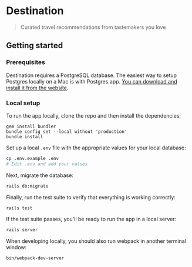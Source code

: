 # Destination
> Curated travel recommendations from tastemakers you love

## Getting started

### Prerequisites
Destination requires a PostgreSQL database. The easiest way to setup Postgres locally on a Mac is with Postgres.app.
[You can download and install it from the website](https://postgresapp.com/).

### Local setup
To run the app locally, clone the repo and then install the dependencies:

```
gem install bundler
bundle config set --local without 'production'
bundle install
```

Set up a local `.env` file with the appropriate values for your local database:

```bash
cp .env.example .env
# Edit .env and add your values
```

Next, migrate the database:

```bash
rails db:migrate
```

Finally, run the test suite to verify that everything is working correctly:

```bash
rails test
```

If the test suite passes, you'll be ready to run the app in a local server:

```bash
rails server
```

When developing locally, you should also run webpack in another terminal window:
```bash
bin/webpack-dev-server
```
